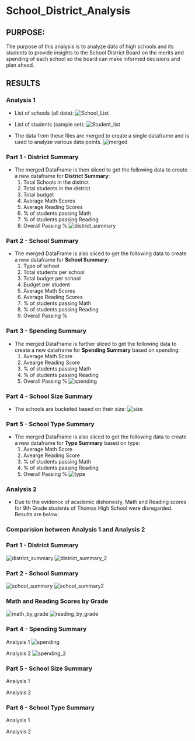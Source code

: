# School_District_Analysis

## PURPOSE:
The purpose of this analysis is to analyze data of high schools and its students to provide insights to the School District Board on the merits and spending of each school so the board can make informed decisions and plan ahead.

## RESULTS
### Analysis 1

- List of schools (all data):
![School_List](https://user-images.githubusercontent.com/74985818/112768336-abf45300-8fe9-11eb-9ad5-82497d340be7.png)

- List of students (sample set):
![Student_list](https://user-images.githubusercontent.com/74985818/112768345-b44c8e00-8fe9-11eb-95c1-0611317af165.png)

- The data from these files are merged to create a single dataframe and is used to analyze various data points.
![merged](https://user-images.githubusercontent.com/74985818/112768353-c62e3100-8fe9-11eb-85a2-fabe75bd6d33.png)


### Part 1 - District Summary
- The merged DataFrame is then sliced to get the following data to create a new dataframe for **District Summary**:
  1. Total Schools in the district
  2. Total students in the district
  3. Total budget
  4. Average Math Scores
  5. Average Reading Scores
  6. % of students passing Math
  7. % of students passing Reading
  8. Overall Passing %
![district_summary](https://user-images.githubusercontent.com/74985818/112768360-cd553f00-8fe9-11eb-8b65-88bd4a85e9de.png)

### Part 2 - School Summary
- The merged DataFrame is also sliced to get the following data to create a new dataframe for **School Summary**:
  1. Type of school
  2. Total students per school
  3. Total budget per school
  4. Budget per student
  5. Average Math Scores
  6. Average Reading Scores
  7. % of students passing Math
  8. % of students passing Reading
  9. Overall Passing %

### Part 3 - Spending Summary
- The merged DataFrame is further sliced to get the following data to create a new dataframe for **Spending Summary** based on spending:
  1. Average Math Score
  2. Avearge Reading Score
  3. % of students passing Math
  4. % of students passing Reading
  5. Overall Passing %
![spending](https://user-images.githubusercontent.com/74985818/112768584-a9462d80-8fea-11eb-8d0e-1a886d23d7a8.png)

### Part 4 - School Size Summary
- The schools are bucketed based on their size:
![size](https://user-images.githubusercontent.com/74985818/112768615-cb3fb000-8fea-11eb-98de-6e888f911e3f.png)

### Part 5 - School Type Summary
- The merged DataFrame is also sliced to get the following data to create a new dataframe for **Type Summary** based on type:
  1. Average Math Score
  2. Avearge Reading Score
  3. % of students passing Math
  4. % of students passing Reading
  5. Overall Passing %
![type](https://user-images.githubusercontent.com/74985818/112768633-e0b4da00-8fea-11eb-98c3-2e0596b4d1c6.png)

### Analysis 2
- Due to the evidence of academic dishonesty, Math and Reading scores for 9th Grade students of Thomas High School were disregarded. Results are below:

### Comparision between Analysis 1 and Analysis 2

### Part 1 - District Summary

![district_summary](https://user-images.githubusercontent.com/74985818/112769317-625a3700-8fee-11eb-8f03-dc69971d753d.png)
![district_summary_2](https://user-images.githubusercontent.com/74985818/112769436-ee6c5e80-8fee-11eb-97db-b53e33b278ac.png)


### Part 2 - School Summary
![school_summary](https://user-images.githubusercontent.com/74985818/112770193-88360a80-8ff3-11eb-9632-8c9d23b21403.png)
![school_summary2](https://user-images.githubusercontent.com/74985818/112770198-89ffce00-8ff3-11eb-8760-2c9fc1bc67ae.png)


### Math and Reading Scores by Grade
![math_by_grade](https://user-images.githubusercontent.com/74985818/112769052-1064e180-8fed-11eb-955a-e141497aadeb.png)
![reading_by_grade](https://user-images.githubusercontent.com/74985818/112769055-1490ff00-8fed-11eb-8e26-7823ce76a215.png)


### Part 4 - Spending Summary
Analysis 1
![spending](https://user-images.githubusercontent.com/74985818/112769078-2a062900-8fed-11eb-953e-31e8195176c9.png)

Analysis 2
![spending_2](https://user-images.githubusercontent.com/74985818/112769701-60917300-8ff0-11eb-9798-f3a6f9c81504.png)

### Part 5 - School Size Summary
Analysis 1

Analysis 2

### Part 6 - School Type Summary
Analysis 1

Analysis 2
